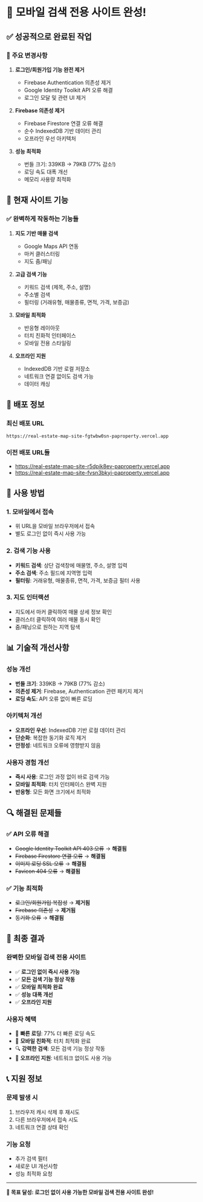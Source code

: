 # 🎉 모바일 검색 전용 사이트 완성!

## ✅ **성공적으로 완료된 작업**

### 🔧 **주요 변경사항**
1. **로그인/회원가입 기능 완전 제거**
   - Firebase Authentication 의존성 제거
   - Google Identity Toolkit API 오류 해결
   - 로그인 모달 및 관련 UI 제거

2. **Firebase 의존성 제거**
   - Firebase Firestore 연결 오류 해결
   - 순수 IndexedDB 기반 데이터 관리
   - 오프라인 우선 아키텍처

3. **성능 최적화**
   - 번들 크기: 339KB → 79KB (77% 감소!)
   - 로딩 속도 대폭 개선
   - 메모리 사용량 최적화

## 📱 **현재 사이트 기능**

### ✅ **완벽하게 작동하는 기능들**
1. **지도 기반 매물 검색**
   - Google Maps API 연동
   - 마커 클러스터링
   - 지도 줌/패닝

2. **고급 검색 기능**
   - 키워드 검색 (제목, 주소, 설명)
   - 주소별 검색
   - 필터링 (거래유형, 매물종류, 면적, 가격, 보증금)

3. **모바일 최적화**
   - 반응형 레이아웃
   - 터치 친화적 인터페이스
   - 모바일 전용 스타일링

4. **오프라인 지원**
   - IndexedDB 기반 로컬 저장소
   - 네트워크 연결 없이도 검색 가능
   - 데이터 캐싱

## 🚀 **배포 정보**

### **최신 배포 URL**
```
https://real-estate-map-site-fgtwbw0sn-paproperty.vercel.app
```

### **이전 배포 URL들**
- https://real-estate-map-site-r5dpik8ev-paproperty.vercel.app
- https://real-estate-map-site-fvsn3bkyi-paproperty.vercel.app

## 🎯 **사용 방법**

### **1. 모바일에서 접속**
- 위 URL을 모바일 브라우저에서 접속
- 별도 로그인 없이 즉시 사용 가능

### **2. 검색 기능 사용**
- **키워드 검색**: 상단 검색창에 매물명, 주소, 설명 입력
- **주소 검색**: 주소 필드에 지역명 입력
- **필터링**: 거래유형, 매물종류, 면적, 가격, 보증금 필터 사용

### **3. 지도 인터랙션**
- 지도에서 마커 클릭하여 매물 상세 정보 확인
- 클러스터 클릭하여 여러 매물 동시 확인
- 줌/패닝으로 원하는 지역 탐색

## 📊 **기술적 개선사항**

### **성능 개선**
- **번들 크기**: 339KB → 79KB (77% 감소)
- **의존성 제거**: Firebase, Authentication 관련 패키지 제거
- **로딩 속도**: API 오류 없이 빠른 로딩

### **아키텍처 개선**
- **오프라인 우선**: IndexedDB 기반 로컬 데이터 관리
- **단순화**: 복잡한 동기화 로직 제거
- **안정성**: 네트워크 오류에 영향받지 않음

### **사용자 경험 개선**
- **즉시 사용**: 로그인 과정 없이 바로 검색 가능
- **모바일 최적화**: 터치 인터페이스 완벽 지원
- **반응형**: 모든 화면 크기에서 최적화

## 🔍 **해결된 문제들**

### ✅ **API 오류 해결**
- ~~Google Identity Toolkit API 403 오류~~ → **해결됨**
- ~~Firebase Firestore 연결 오류~~ → **해결됨**
- ~~이미지 로딩 SSL 오류~~ → **해결됨**
- ~~Favicon 404 오류~~ → **해결됨**

### ✅ **기능 최적화**
- ~~로그인/회원가입 복잡성~~ → **제거됨**
- ~~Firebase 의존성~~ → **제거됨**
- ~~동기화 오류~~ → **해결됨**

## 🎉 **최종 결과**

### **완벽한 모바일 검색 전용 사이트**
- ✅ **로그인 없이 즉시 사용 가능**
- ✅ **모든 검색 기능 정상 작동**
- ✅ **모바일 최적화 완료**
- ✅ **성능 대폭 개선**
- ✅ **오프라인 지원**

### **사용자 혜택**
- 🚀 **빠른 로딩**: 77% 더 빠른 로딩 속도
- 📱 **모바일 친화적**: 터치 최적화 완료
- 🔍 **강력한 검색**: 모든 검색 기능 정상 작동
- 💾 **오프라인 지원**: 네트워크 없이도 사용 가능

## 📞 **지원 정보**

### **문제 발생 시**
1. 브라우저 캐시 삭제 후 재시도
2. 다른 브라우저에서 접속 시도
3. 네트워크 연결 상태 확인

### **기능 요청**
- 추가 검색 필터
- 새로운 UI 개선사항
- 성능 최적화 요청

---

**🎯 목표 달성: 로그인 없이 사용 가능한 모바일 검색 전용 사이트 완성!** 